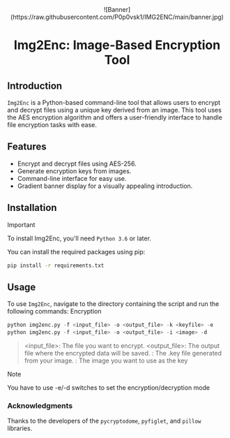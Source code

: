 <center>![Banner](https://raw.githubusercontent.com/P0p0vsk1/IMG2ENC/main/banner.jpg)</center>

# <center>Img2Enc: Image-Based Encryption Tool</center>

## Introduction
`Img2Enc` is a Python-based command-line tool that allows users to encrypt and decrypt files using a unique key derived from an image. This tool uses the AES encryption algorithm and offers a user-friendly interface to handle file encryption tasks with ease.

## Features
- Encrypt and decrypt files using AES-256.
- Generate encryption keys from images.
- Command-line interface for easy use.
- Gradient banner display for a visually appealing introduction.

## Installation
> [!IMPORTANT]
> To install Img2Enc, you'll need `Python 3.6` or later.

You can install the required packages using pip:
```bash
pip install -r requirements.txt
```

## Usage
To use `Img2Enc`, navigate to the directory containing the script and run the following commands:
Encryption

```python
python img2enc.py -f <input_file> -o <output_file> -k <keyfile> -e
python img2enc.py -f <input_file> -o <output_file> -i <image> -d
```
> <input_file>: The file you want to encrypt.
> <output_file>: The output file where the encrypted data will be saved.
> <keyfile>: The .key file generated from your image.
> <image>: The image you want to use as the key

> [!NOTE]
> You have to use -e/-d switches to set the encryption/decryption mode

### Acknowledgments
Thanks to the developers of the `pycryptodome`, `pyfiglet`, and `pillow` libraries.
